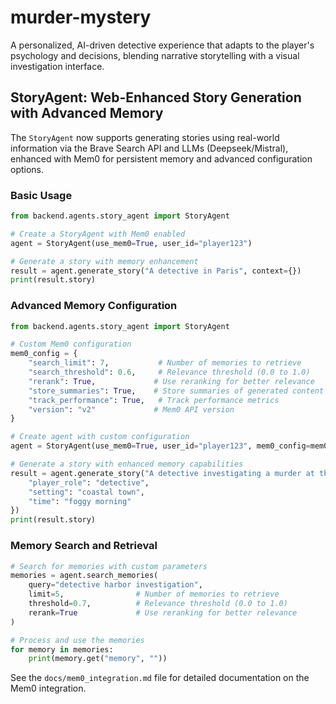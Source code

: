 # murder-mystery
A personalized, AI-driven detective experience that adapts to the player's psychology and decisions, blending narrative storytelling with a visual investigation interface.

## StoryAgent: Web-Enhanced Story Generation with Advanced Memory

The `StoryAgent` now supports generating stories using real-world information via the Brave Search API and LLMs (Deepseek/Mistral), enhanced with Mem0 for persistent memory and advanced configuration options.

### Basic Usage

```python
from backend.agents.story_agent import StoryAgent

# Create a StoryAgent with Mem0 enabled
agent = StoryAgent(use_mem0=True, user_id="player123")

# Generate a story with memory enhancement
result = agent.generate_story("A detective in Paris", context={})
print(result.story)
```

### Advanced Memory Configuration

```python
from backend.agents.story_agent import StoryAgent

# Custom Mem0 configuration
mem0_config = {
    "search_limit": 7,           # Number of memories to retrieve
    "search_threshold": 0.6,     # Relevance threshold (0.0 to 1.0)
    "rerank": True,             # Use reranking for better relevance
    "store_summaries": True,    # Store summaries of generated content
    "track_performance": True,   # Track performance metrics
    "version": "v2"             # Mem0 API version
}

# Create agent with custom configuration
agent = StoryAgent(use_mem0=True, user_id="player123", mem0_config=mem0_config)

# Generate a story with enhanced memory capabilities
result = agent.generate_story("A detective investigating a murder at the harbor", {
    "player_role": "detective",
    "setting": "coastal town",
    "time": "foggy morning"
})
print(result.story)
```

### Memory Search and Retrieval

```python
# Search for memories with custom parameters
memories = agent.search_memories(
    query="detective harbor investigation",
    limit=5,                # Number of memories to retrieve
    threshold=0.7,          # Relevance threshold (0.0 to 1.0)
    rerank=True             # Use reranking for better relevance
)

# Process and use the memories
for memory in memories:
    print(memory.get("memory", ""))
```

See the `docs/mem0_integration.md` file for detailed documentation on the Mem0 integration.